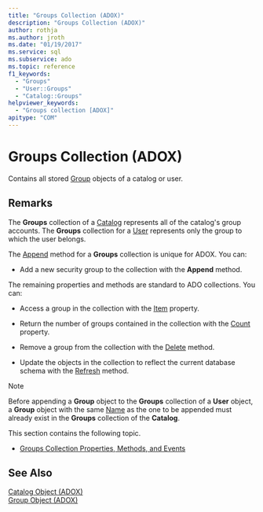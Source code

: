 ```yaml
---
title: "Groups Collection (ADOX)"
description: "Groups Collection (ADOX)"
author: rothja
ms.author: jroth
ms.date: "01/19/2017"
ms.service: sql
ms.subservice: ado
ms.topic: reference
f1_keywords:
  - "Groups"
  - "User::Groups"
  - "Catalog::Groups"
helpviewer_keywords:
  - "Groups collection [ADOX]"
apitype: "COM"
---
```

# Groups Collection (ADOX)
Contains all stored [Group](./group-object-adox.md) objects of a catalog or user.  
  
## Remarks  
 The **Groups** collection of a [Catalog](./catalog-object-adox.md) represents all of the catalog's group accounts. The **Groups** collection for a [User](./user-object-adox.md) represents only the group to which the user belongs.  
  
 The [Append](./append-method-adox-groups.md) method for a **Groups** collection is unique for ADOX. You can:  
  
-   Add a new security group to the collection with the **Append** method.  
  
 The remaining properties and methods are standard to ADO collections. You can:  
  
-   Access a group in the collection with the [Item](../ado-api/item-property-ado.md) property.  
  
-   Return the number of groups contained in the collection with the [Count](../ado-api/count-property-ado.md) property.  
  
-   Remove a group from the collection with the [Delete](./delete-method-adox-collections.md) method.  
  
-   Update the objects in the collection to reflect the current database schema with the [Refresh](../ado-api/refresh-method-ado.md) method.  
  
> [!NOTE]
>  Before appending a **Group** object to the **Groups** collection of a **User** object, a **Group** object with the same [Name](./name-property-adox.md) as the one to be appended must already exist in the **Groups** collection of the **Catalog**.  
  
 This section contains the following topic.  
  
-   [Groups Collection Properties, Methods, and Events](./groups-collection-properties-methods-and-events.md)  
  
## See Also  
 [Catalog Object (ADOX)](./catalog-object-adox.md)   
 [Group Object (ADOX)](./group-object-adox.md)